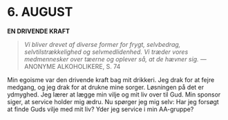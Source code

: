 # 6. AUGUST

**EN DRIVENDE KRAFT**

> *Vi bliver drevet af diverse former for frygt, selvbedrag, selvtilstrækkelighed og selvmedlidenhed. Vi træder vores medmennesker over tæerne og oplever så, at de hævner sig.*
> — ANONYME ALKOHOLIKERE, S. 74

Min egoisme var den drivende kraft bag mit drikkeri. Jeg drak for at fejre medgang, og jeg drak for at drukne mine sorger. Løsningen på det er ydmyghed. Jeg lærer at lægge min vilje og mit liv over til Gud. Min sponsor siger, at service holder mig ædru. Nu spørger jeg mig selv: Har jeg forsøgt at finde Guds vilje med mit liv? Yder jeg service i min AA-gruppe?
